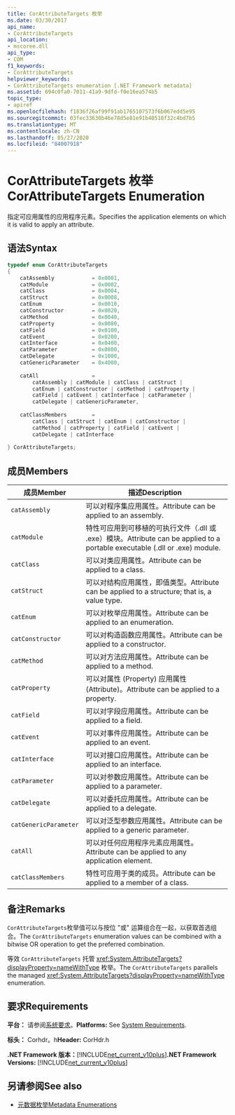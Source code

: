 ```yaml
---
title: CorAttributeTargets 枚举
ms.date: 03/30/2017
api_name:
- CorAttributeTargets
api_location:
- mscoree.dll
api_type:
- COM
f1_keywords:
- CorAttributeTargets
helpviewer_keywords:
- CorAttributeTargets enumeration [.NET Framework metadata]
ms.assetid: 694c0fa0-7011-41a9-9dfd-f0e16ea574b5
topic_type:
- apiref
ms.openlocfilehash: f1836f26af99f91ab1765107573f6b067edd5e95
ms.sourcegitcommit: 03fec33630b46e78d5e81e91b40518f32c4bd7b5
ms.translationtype: MT
ms.contentlocale: zh-CN
ms.lasthandoff: 05/27/2020
ms.locfileid: "84007918"
---
```

# <a name="corattributetargets-enumeration"></a><span data-ttu-id="27640-102">CorAttributeTargets 枚举</span><span class="sxs-lookup"><span data-stu-id="27640-102">CorAttributeTargets Enumeration</span></span>
<span data-ttu-id="27640-103">指定可应用属性的应用程序元素。</span><span class="sxs-lookup"><span data-stu-id="27640-103">Specifies the application elements on which it is valid to apply an attribute.</span></span>  
  
## <a name="syntax"></a><span data-ttu-id="27640-104">语法</span><span class="sxs-lookup"><span data-stu-id="27640-104">Syntax</span></span>  
  
```cpp  
typedef enum CorAttributeTargets  
{  
    catAssembly            = 0x0001,  
    catModule              = 0x0002,  
    catClass               = 0x0004,  
    catStruct              = 0x0008,  
    catEnum                = 0x0010,  
    catConstructor         = 0x0020,  
    catMethod              = 0x0040,  
    catProperty            = 0x0080,  
    catField               = 0x0100,  
    catEvent               = 0x0200,  
    catInterface           = 0x0400,  
    catParameter           = 0x0800,  
    catDelegate            = 0x1000,  
    catGenericParameter    = 0x4000,  
  
    catAll                 =
        catAssembly | catModule | catClass | catStruct |
        catEnum | catConstructor | catMethod | catProperty |
        catField | catEvent | catInterface | catParameter |
        catDelegate | catGenericParameter,  
  
    catClassMembers        =
        catClass | catStruct | catEnum | catConstructor |
        catMethod | catProperty | catField | catEvent |
        catDelegate | catInterface  
  
} CorAttributeTargets;  
```  
  
## <a name="members"></a><span data-ttu-id="27640-105">成员</span><span class="sxs-lookup"><span data-stu-id="27640-105">Members</span></span>  
  
|<span data-ttu-id="27640-106">成员</span><span class="sxs-lookup"><span data-stu-id="27640-106">Member</span></span>|<span data-ttu-id="27640-107">描述</span><span class="sxs-lookup"><span data-stu-id="27640-107">Description</span></span>|  
|------------|-----------------|  
|`catAssembly`|<span data-ttu-id="27640-108">可以对程序集应用属性。</span><span class="sxs-lookup"><span data-stu-id="27640-108">Attribute can be applied to an assembly.</span></span>|  
|`catModule`|<span data-ttu-id="27640-109">特性可应用到可移植的可执行文件（.dll 或 .exe）模块。</span><span class="sxs-lookup"><span data-stu-id="27640-109">Attribute can be applied to a portable executable (.dll or .exe) module.</span></span>|  
|`catClass`|<span data-ttu-id="27640-110">可以对类应用属性。</span><span class="sxs-lookup"><span data-stu-id="27640-110">Attribute can be applied to a class.</span></span>|  
|`catStruct`|<span data-ttu-id="27640-111">可以对结构应用属性，即值类型。</span><span class="sxs-lookup"><span data-stu-id="27640-111">Attribute can be applied to a structure; that is, a value type.</span></span>|  
|`catEnum`|<span data-ttu-id="27640-112">可以对枚举应用属性。</span><span class="sxs-lookup"><span data-stu-id="27640-112">Attribute can be applied to an enumeration.</span></span>|  
|`catConstructor`|<span data-ttu-id="27640-113">可以对构造函数应用属性。</span><span class="sxs-lookup"><span data-stu-id="27640-113">Attribute can be applied to a constructor.</span></span>|  
|`catMethod`|<span data-ttu-id="27640-114">可以对方法应用属性。</span><span class="sxs-lookup"><span data-stu-id="27640-114">Attribute can be applied to a method.</span></span>|  
|`catProperty`|<span data-ttu-id="27640-115">可以对属性 (Property) 应用属性 (Attribute)。</span><span class="sxs-lookup"><span data-stu-id="27640-115">Attribute can be applied to a property.</span></span>|  
|`catField`|<span data-ttu-id="27640-116">可以对字段应用属性。</span><span class="sxs-lookup"><span data-stu-id="27640-116">Attribute can be applied to a field.</span></span>|  
|`catEvent`|<span data-ttu-id="27640-117">可以对事件应用属性。</span><span class="sxs-lookup"><span data-stu-id="27640-117">Attribute can be applied to an event.</span></span>|  
|`catInterface`|<span data-ttu-id="27640-118">可以对接口应用属性。</span><span class="sxs-lookup"><span data-stu-id="27640-118">Attribute can be applied to an interface.</span></span>|  
|`catParameter`|<span data-ttu-id="27640-119">可以对参数应用属性。</span><span class="sxs-lookup"><span data-stu-id="27640-119">Attribute can be applied to a parameter.</span></span>|  
|`catDelegate`|<span data-ttu-id="27640-120">可以对委托应用属性。</span><span class="sxs-lookup"><span data-stu-id="27640-120">Attribute can be applied to a delegate.</span></span>|  
|`catGenericParameter`|<span data-ttu-id="27640-121">可以对泛型参数应用属性。</span><span class="sxs-lookup"><span data-stu-id="27640-121">Attribute can be applied to a generic parameter.</span></span>|  
|`catAll`|<span data-ttu-id="27640-122">可以对任何应用程序元素应用属性。</span><span class="sxs-lookup"><span data-stu-id="27640-122">Attribute can be applied to any application element.</span></span>|  
|`catClassMembers`|<span data-ttu-id="27640-123">特性可应用于类的成员。</span><span class="sxs-lookup"><span data-stu-id="27640-123">Attribute can be applied to a member of a class.</span></span>|  
  
## <a name="remarks"></a><span data-ttu-id="27640-124">备注</span><span class="sxs-lookup"><span data-stu-id="27640-124">Remarks</span></span>  
 <span data-ttu-id="27640-125">`CorAttributeTargets`枚举值可以与按位 "或" 运算组合在一起，以获取首选组合。</span><span class="sxs-lookup"><span data-stu-id="27640-125">The `CorAttributeTargets` enumeration values can be combined with a bitwise OR operation to get the preferred combination.</span></span>  
  
 <span data-ttu-id="27640-126">等效 `CorAttributeTargets` 托管 <xref:System.AttributeTargets?displayProperty=nameWithType> 枚举。</span><span class="sxs-lookup"><span data-stu-id="27640-126">The `CorAttributeTargets` parallels the managed <xref:System.AttributeTargets?displayProperty=nameWithType> enumeration.</span></span>  
  
## <a name="requirements"></a><span data-ttu-id="27640-127">要求</span><span class="sxs-lookup"><span data-stu-id="27640-127">Requirements</span></span>  
 <span data-ttu-id="27640-128">**平台：** 请参阅[系统要求](../../get-started/system-requirements.md)。</span><span class="sxs-lookup"><span data-stu-id="27640-128">**Platforms:** See [System Requirements](../../get-started/system-requirements.md).</span></span>  
  
 <span data-ttu-id="27640-129">**标头：** Corhdr。h</span><span class="sxs-lookup"><span data-stu-id="27640-129">**Header:** CorHdr.h</span></span>  
  
 <span data-ttu-id="27640-130">**.NET Framework 版本：**[!INCLUDE[net_current_v10plus](../../../../includes/net-current-v10plus-md.md)]</span><span class="sxs-lookup"><span data-stu-id="27640-130">**.NET Framework Versions:** [!INCLUDE[net_current_v10plus](../../../../includes/net-current-v10plus-md.md)]</span></span>  
  
## <a name="see-also"></a><span data-ttu-id="27640-131">另请参阅</span><span class="sxs-lookup"><span data-stu-id="27640-131">See also</span></span>

- [<span data-ttu-id="27640-132">元数据枚举</span><span class="sxs-lookup"><span data-stu-id="27640-132">Metadata Enumerations</span></span>](metadata-enumerations.md)
